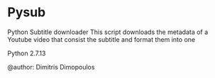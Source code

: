 # Pysub

Python Subtitle downloader
This script downloads the metadata of a Youtube video
that consist the subtitle and format them into one

Python 2.7.13

@author: Dimitris Dimopoulos
